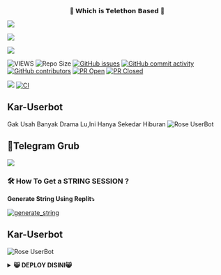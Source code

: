 <p align="center"> 🚀 𝗪𝗵𝗶𝗰𝗵 𝗶𝘀 𝗧𝗲𝗹𝗲𝘁𝗵𝗼𝗻 𝗕𝗮𝘀𝗲𝗱 🚀</p>
<p align="left">
  <a href="https://github.com/SendiAp/Rose-Userbot/fork"><img src="https://img.shields.io/github/forks/SendiAp/Rose-Userbot?label=Fork&style=social"></a>
  </p>
<p align="left">
  <a href="https://github.com/SendiAp/Rose-Userbot"><img src="https://img.shields.io/github/stars/SendiAp/Rose-Userbot?style=social"></a>
  </p>
<p align="left">
  <a href="https://github.com/SendiAp/Rose-Userbot/blob/Rose-Userbot/LICENSE"><img src="https://img.shields.io/github/license/SendiAp/Rose-Userbot?&style=social&logo=github">
  </a></p>

![VIEWS](https://komarev.com/ghpvc/?username=vckyou)
![Repo Size](https://img.shields.io/github/repo-size/SendiAp/Rose-Userbot?&style=plastic&logo=github)
[![GitHub issues](https://img.shields.io/github/issues/SendiAp/Rose-Userbot?&style=plastic&logo=github)](https://github.com/SendiAp/Rose-Userbot/issues)
[![GitHub commit activity](https://img.shields.io/github/commit-activity/m/SendiAp/Rose-Userbot?&style=plastic&logo=github)](https://github.com/SendiAp/Rose-Userbot/graphs/commit-activity)
[![GitHub contributors](https://img.shields.io/github/contributors/SendiAp/Rose-Userbot?&style=plastic&logo=github)](https://GitHub.com/SendiAp/Rose-Userbot/graphs/contributors/)
[![PR Open](https://img.shields.io/github/issues-pr/SendiAp/Rose-Userbot?&style=plastic&logo=github)](https://github.com/SendiAp/Rose-Userbot/pulls)
[![PR Closed](https://img.shields.io/github/issues-pr-closed/SendiAp/Rose-Userbot?&style=plastic&logo=github)](https://github.com/SendiAp/Rose-Userbot/pulls?q=is:closed)
<p align="justify">
<a href="https://github.com/SendiAp/Rose-Userbot/commits/Geez-UserBot"><img src="https://img.shields.io/github/last-commit/SendiAp/Rose-Userbot?color=ff69b4&logo=github&logoColor=ff69b4&style=for-the-badge" /></a>
<a href="https://github.com/SendiAp/Rose-Userbot/actions/workflows/main.yml"><img src="https://img.shields.io/github/workflow/status/SendiAp/Rose-Userbot/CI/Rose-Userbot?style=for-the-badge&logo=github-actions&logoColor=aqua" alt="CI" /></a>

## Kar-Userbot
Gak Usah Banyak Drama Lu,Ini Hanya Sekedar Hiburan
![Rose UserBot](https://telegra.ph/file/70723befcbc1896fb4c56.jpg) 

## 👿Telegram Grub
<a href="https://t.me/Rose_Userbot"><img src="https://img.shields.io/badge/Join-Group1%20Support-blue.svg?style=for-the-badge&logo=Telegram"></a>

### 🛠️ How To Get a STRING SESSION ?

**Generate String Using Replit⤵️**

<a href="https://replit.com/@Vckyou/Geez-String-Session#main.py"><img src="https://img.shields.io/badge/run-string__session.py-magenta?style=for-the-badge&logo=repl.it" alt="generate_string" /></a>

## Kar-Userbot
![Rose UserBot](
https://telegra.ph/file/99d62337dd26231c9f7c5.jpg) 

<details>
  <summary><b>😸 DEPLOY DISINI😸</b></summary>


    Deploy Doang Gak Ngasih Bintang, Ngasih apa Sayang!!

 <p align="center">😸KLIK TOMBOL DIBAWAH YA😸</p>

<p align="center"><a href="https://heroku.com/deploy?template=https://github.com/askarrr/Kar-Userbot"> <img src="https://img.shields.io/badge/Deploy%20To%20Heroku-pink?style=flat&logo=heroku" width="325" height="50.100" /></a></p>


## © Credits 

*   [SendiAp](https://github.com/SendiAp/Rose-Userbot)    Rose - Userbot
*   [Vckyou](https://github.com/Vckyou/Geez-Project)    Geez - Project
*   [apisuserbot](https://github.com/apisuserbot/King-Userbot)    King - Userbot

## Stay Support 🚀
*   [LonamiWebs](https://github.com/LonamiWebs/) and [Telethon](https://github.com/LonamiWebs/Telethon)

